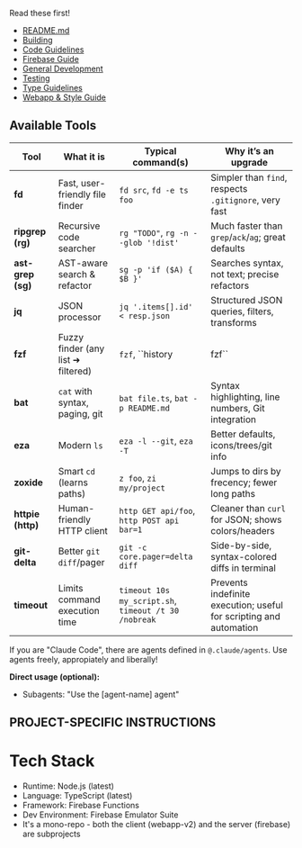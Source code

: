 Read these first!

- [README.md](README.md)
- [Building](docs/guides/building.md)
- [Code Guidelines](docs/guides/code.md)
- [Firebase Guide](docs/guides/firebase.md)
- [General Development](docs/guides/general.md)
- [Testing](docs/guides/testing.md)
- [Type Guidelines](docs/guides/types.md)
- [Webapp & Style Guide](docs/guides/webapp-and-style-guide.md)

## Available Tools

| Tool | What it is | Typical command(s) | Why it’s an upgrade |
|---|---|---|---|
| **fd** | Fast, user-friendly file finder | `fd src`, `fd -e ts foo` | Simpler than `find`, respects `.gitignore`, very fast |
| **ripgrep (rg)** | Recursive code searcher | `rg "TODO"`, `rg -n --glob '!dist'` | Much faster than `grep`/`ack`/`ag`; great defaults |
| **ast-grep (sg)** | AST-aware search & refactor | `sg -p 'if ($A) { $B }'` | Searches syntax, not text; precise refactors |
| **jq** | JSON processor | `jq '.items[].id' < resp.json` | Structured JSON queries, filters, transforms |
| **fzf** | Fuzzy finder (any list ➜ filtered) | `fzf`, ``history | fzf`` | Interactively filters lists; fewer long paths |
| **bat** | `cat` with syntax, paging, git | `bat file.ts`, `bat -p README.md` | Syntax highlighting, line numbers, Git integration |
| **eza** | Modern `ls` | `eza -l --git`, `eza -T` | Better defaults, icons/trees/git info |
| **zoxide** | Smart `cd` (learns paths) | `z foo`, `zi my/project` | Jumps to dirs by frecency; fewer long paths |
| **httpie (http)** | Human-friendly HTTP client | `http GET api/foo`, `http POST api bar=1` | Cleaner than `curl` for JSON; shows colors/headers |
| **git-delta** | Better `git diff`/pager | `git -c core.pager=delta diff` | Side-by-side, syntax-colored diffs in terminal |
| **timeout** | Limits command execution time | `timeout 10s my_script.sh`, `timeout /t 30 /nobreak` | Prevents indefinite execution; useful for scripting and automation |

If you are "Claude Code", there are agents defined in `@.claude/agents`. Use agents freely, appropiately and liberally!

**Direct usage (optional):**

- Subagents: "Use the [agent-name] agent"

## PROJECT-SPECIFIC INSTRUCTIONS

# Tech Stack

- Runtime: Node.js (latest)
- Language: TypeScript (latest)
- Framework: Firebase Functions
- Dev Environment: Firebase Emulator Suite
- It's a mono-repo - both the client (webapp-v2) and the server (firebase) are subprojects
